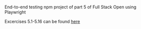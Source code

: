 End-to-end testing npm project of part 5 of Full Stack Open using Playwright

Excercises 5.1-5.16 can be found [here](https://github.com/hcaatu/blogapp-frontend)
